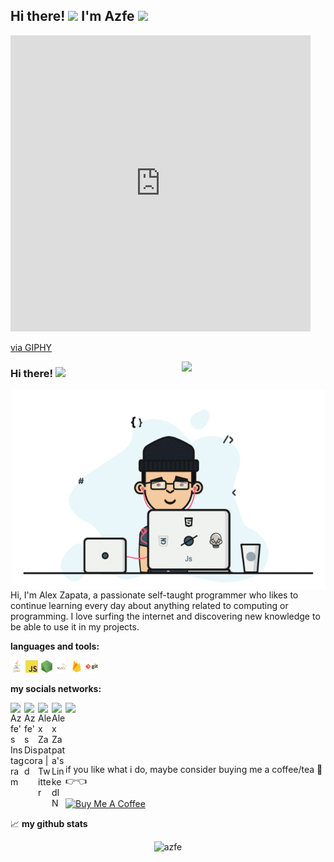 <!--
**Azfe/Azfe** is a ✨ _special_ ✨ repository because its `README.md` (this file) appears on your GitHub profile.

Here are some ideas to get you started:

- 🔭 I’m currently working on ...
- 🌱 I’m currently learning ...
- 👯 I’m looking to collaborate on ...
- 🤔 I’m looking for help with ...
- 💬 Ask me about ...
- 📫 How to reach me: ...
- 😄 Pronouns: ...
- ⚡ Fun fact: ...
-->

<h2> Hi there! <img src="https://media.giphy.com/media/hvRJCLFzcasrR4ia7z/giphy.gif" width="25px"> 
  I'm Azfe <img src="https://giphy.com/embed/xT4uQl1oBYev1vaRos" width="50"></h2> 
  
  <iframe src="https://giphy.com/embed/xT4uQl1oBYev1vaRos" width="480" height="474" frameBorder="0" class="giphy-embed" allowFullScreen></iframe><p><a href="https://giphy.com/gifs/g1ft3d-ryan-seslow-collaboration-xT4uQl1oBYev1vaRos">via GIPHY</a></p>
 
<img align='right' src="https://media.giphy.com/media/ieyl9zmCjO4b4t6qoY/giphy.gif" width="230">

### Hi there! <img src="https://media.giphy.com/media/hvRJCLFzcasrR4ia7z/giphy.gif" width="25px">

<img align="right" alt="GIF" src="https://github.com/Azfe/Azfe/blob/main/programming2.gif?raw=true" width="500" height="320" />

Hi, I'm Alex Zapata, a passionate self-taught programmer who likes to continue learning every day about anything related to computing or programming.
I love surfing the internet and discovering new knowledge to be able to use it in my projects.

**languages and tools:**  

<code><img height="20" src="https://raw.githubusercontent.com/github/explore/80688e429a7d4ef2fca1e82350fe8e3517d3494d/topics/java/java.png"></code>
<code><img height="20" src="https://raw.githubusercontent.com/github/explore/80688e429a7d4ef2fca1e82350fe8e3517d3494d/topics/javascript/javascript.png"></code>
<code><img height="20" src="https://raw.githubusercontent.com/github/explore/80688e429a7d4ef2fca1e82350fe8e3517d3494d/topics/nodejs/nodejs.png"></code>
<code><img height="20" src="https://raw.githubusercontent.com/github/explore/80688e429a7d4ef2fca1e82350fe8e3517d3494d/topics/mysql/mysql.png"></code>
<code><img height="20" src="https://raw.githubusercontent.com/github/explore/80688e429a7d4ef2fca1e82350fe8e3517d3494d/topics/firebase/firebase.png"></code>
<code><img height="20" src="https://raw.githubusercontent.com/github/explore/80688e429a7d4ef2fca1e82350fe8e3517d3494d/topics/git/git.png"></code>

**my socials networks:** <br />

<a href="https://www.instagram.com/azfe1984/">
  <img align="left" alt="Azfe's Instagram" width="22px" src="https://raw.githubusercontent.com/hussainweb/hussainweb/main/icons/instagram.png" />
</a>
<a href="https://discord.gg/Azfe#3154">
  <img align="left" alt="Azfe's Discord" width="22px" src="https://raw.githubusercontent.com/peterthehan/peterthehan/master/assets/discord.svg" />
</a>
<a href="https://twitter.com/AlexZapata1984">
  <img align="left" alt="Alex Zapata | Twitter" width="22px" src="https://raw.githubusercontent.com/peterthehan/peterthehan/master/assets/twitter.svg" />
</a>
<a href="https://www.linkedin.com/in/alejandrozapataf/">
  <img align="left" alt="Alex Zapata's LinkedIN" width="22px" src="https://raw.githubusercontent.com/peterthehan/peterthehan/master/assets/linkedin.svg" />
</a>

![](https://visitor-badge.glitch.me/badge?page_id=azfe.azfe)

<br /><br /><br />

if you like what i do, maybe consider buying me a coffee/tea 🥺👉👈

<a href="https://www.buymeacoffee.com/alexzapata" target="_blank"><img src="https://cdn.buymeacoffee.com/buttons/v2/default-red.png" alt="Buy Me A Coffee" width="150" ></a>

📈 **my github stats**

<p align="center"> <img src="https://github-readme-stats.vercel.app/api?username=Azfe&show_icons=true&theme=gotham" alt="azfe" />
